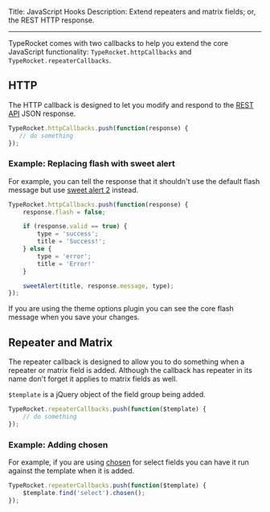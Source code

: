 Title: JavaScript Hooks
Description: Extend repeaters and matrix fields; or, the REST HTTP response.

---

TypeRocket comes with two callbacks to help you extend the core JavaScript functionality: `TypeRocket.httpCallbacks` and `TypeRocket.repeaterCallbacks`.

## HTTP

The HTTP callback is designed to let you modify and respond to the [REST API](/docs/v4/json-api/) JSON response.

```javascript
TypeRocket.httpCallbacks.push(function(response) {
   // do something
});
```

### Example: Replacing flash with sweet alert

For example, you can tell the response that it shouldn't use the default flash message but use [sweet alert 2](https://limonte.github.io/sweetalert2/) instead.

```javascript
TypeRocket.httpCallbacks.push(function(response) {
    response.flash = false;

    if (response.valid == true) {
        type = 'success';
        title = 'Success!';
    } else {
        type = 'error';
        title = 'Error!'
    }

    sweetAlert(title, response.message, type);
});
```

If you are using the theme options plugin you can see the core flash message when you save your changes. 

## Repeater and Matrix

The repeater callback is designed to allow you to do something when a repeater or matrix field is added. Although the callback has repeater in its name don't forget it applies to matrix fields as well. 

`$template` is a jQuery object of the field group being added.

```javascript
TypeRocket.repeaterCallbacks.push(function($template) {
    // do something
});
```

### Example: Adding chosen

For example, if you are using [chosen](http://harvesthq.github.io/chosen/) for select fields you can have it run against the template when it is added.

```javascript
TypeRocket.repeaterCallbacks.push(function($template) {
    $template.find('select').chosen();
});
```